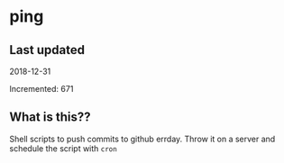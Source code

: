 # ping

## Last updated
2018-12-31

Incremented: 671

## What is this??
Shell scripts to push commits to github errday. Throw it on a server and schedule the script with `cron`
